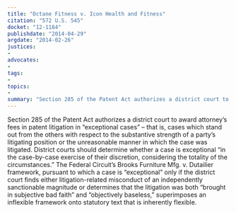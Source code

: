 ```yaml
---
title: "Octane Fitness v. Icon Health and Fitness"
citation: "572 U.S. 545"
docket: "12-1184"
publishdate: "2014-04-29"
argdate: "2014-02-26"
justices:
- 
advocates:
- 
tags:
- 
topics:
- 
summary: "Section 285 of the Patent Act authorizes a district court to award attorney’s fees in patent litigation in “exceptional cases” – that is, cases which stand out from the others with respect to the substantive strength of a party’s litigating position or the unreasonable manner in which the case was litigated. District courts should determine whether a case is exceptional “in the case-by-case exercise of their discretion, considering the totality of the circumstances.” The Federal Circuit’s Brooks Furniture Mfg. v. Dutailier framework, pursuant to which a case is “exceptional” only if the district court finds either litigation-related misconduct of an independently sanctionable magnitude or determines that the litigation was both “brought in subjective bad faith” and “objectively baseless,” superimposes an inflexible framework onto statutory text that is inherently flexible."
---
```

Section 285 of the Patent Act authorizes a district court to award attorney’s fees in patent litigation in “exceptional cases” – that is, cases which stand out from the others with respect to the substantive strength of a party’s litigating position or the unreasonable manner in which the case was litigated. District courts should determine whether a case is exceptional “in the case-by-case exercise of their discretion, considering the totality of the circumstances.” The Federal Circuit’s Brooks Furniture Mfg. v. Dutailier framework, pursuant to which a case is “exceptional” only if the district court finds either litigation-related misconduct of an independently sanctionable magnitude or determines that the litigation was both “brought in subjective bad faith” and “objectively baseless,” superimposes an inflexible framework onto statutory text that is inherently flexible.

